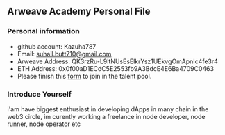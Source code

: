 ## Arweave Academy Personal File

### Personal information

- github account: Kazuha787
- Email: suhail.butt710@gmail.com
- Arweave Address: QK3rzRu-L9ltNUsEsElkrYsz1UEkvgOmApnIc4fe3r4
- ETH Address: 0x0f00aD1ECdC5E2553fb9A3BdcE4E6Ba4709C0463
- Please finish this [form](https://docs.google.com/forms/d/e/1FAIpQLSfWA5fIIcBgmRppm3jNz5vmf9Mai_QMVil-2pO4r7YKn_Zhtw/viewform?usp=sf_link) to join in the talent pool.

### Introduce Yourself
 i'am have biggest enthusiast in developing dApps in many chain in the web3 circle, im curently working a freelance in node developer, node runner, node operator etc
